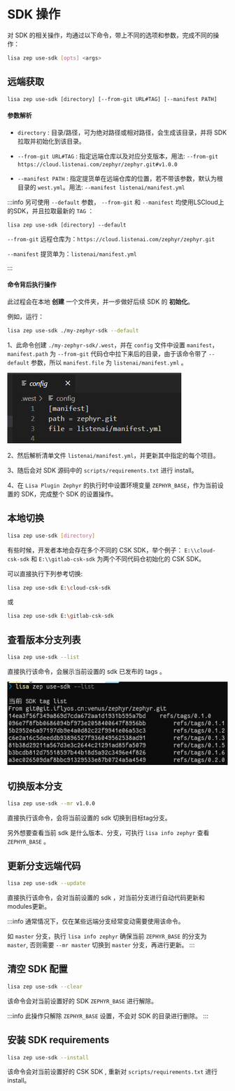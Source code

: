 # SDK 操作

对 SDK 的相关操作，均通过以下命令，带上不同的选项和参数，完成不同的操作：

```bash
lisa zep use-sdk [opts] <args>
```

## 远端获取

```shell
lisa zep use-sdk [directory] [--from-git URL#TAG] [--manifest PATH]
```

#### 参数解析

- `directory` : 目录/路径，可为绝对路径或相对路径，会生成该目录，并将 SDK 拉取并初始化到该目录。

- `--from-git URL#TAG` : 指定远端仓库以及对应分支版本，用法: `--from-git https://cloud.listenai.com/zephyr/zephyr.git#v1.0.0`

- `--manifest PATH` : 指定提货单在远端仓库的位置，若不带该参数，默认为根目录的 `west.yml`。用法: `--manifest listenai/manifest.yml`

:::info
另可使用 `--default` 参数， `--from-git` 和  `--manifest` 均使用LSCloud上的SDK，并且拉取最新的 `TAG` ：
```shell
lisa zep use-sdk [directory] --default
```

`--from-git` 远程仓库为：`https://cloud.listenai.com/zephyr/zephyr.git`

`--manifest` 提货单为：`listenai/manifest.yml`

:::

#### 命令背后执行操作

此过程会在本地 **创建** 一个文件夹，并一步做好后续 SDK 的 **初始化**。

例如，运行：

```bash
lisa zep use-sdk ./my-zephyr-sdk --default
```

1、此命令创建 `./my-zephyr-sdk/.west`，并在 `config` 文件中设置 `manifest`， `manifest.path` 为 `--from-git` 代码仓中拉下来后的目录，由于该命令带了 `--default` 参数，所以 `manifest.file` 为 `listenai/manifest.yml` 。

![image](./images/sdk_1.png)

2、然后解析清单文件 `listenai/manifest.yml`，并更新其中指定的每个项目。

3、随后会对 SDK 源码中的 `scripts/requirements.txt` 进行 install。

4、在 `Lisa Plugin Zephyr` 的执行时中设置环境变量 `ZEPHYR_BASE`，作为当前设置的 SDK，完成整个 SDK 的设置操作。

## 本地切换

```bash
lisa zep use-sdk [directory]
```

有些时候，开发者本地会存在多个不同的 CSK SDK，举个例子： `E:\\cloud-csk-sdk` 和 `E:\\gitlab-csk-sdk` 为两个不同代码仓初始化的 CSK SDK。

可以直接执行下列参考切换:

```bash
lisa zep use-sdk E:\cloud-csk-sdk
```

或

```bash
lisa zep use-sdk E:\gitlab-csk-sdk
```

## 查看版本分支列表

```bash
lisa zep use-sdk --list
```

直接执行该命令，会展示当前设置的 sdk 已发布的 tags 。

![image](./images/sdk_2.png)

## 切换版本分支

```bash
lisa zep use-sdk --mr v1.0.0
```

直接执行该命令，会将当前设置的 sdk 切换到目标tag分支。

另外想要查看当前 sdk 是什么版本、分支，可执行 `lisa info zephyr` 查看 `ZEPHYR_BASE` 。

## 更新分支远端代码

```bash
lisa zep use-sdk --update
```

直接执行该命令，会对当前设置的 sdk ，对当前分支进行自动代码更新和modules更新。

:::info
通常情况下，仅在某些远端分支经常变动需要使用该命令。

如 `master` 分支，执行 `lisa info zephyr` 确保当前 `ZEPHYR_BASE` 的分支为 `master`, 否则需要 `--mr master` 切换到 `master` 分支，再进行更新。
:::

## 清空 SDK 配置

```bash
lisa zep use-sdk --clear
```

该命令会对当前设置好的 SDK `ZEPHYR_BASE` 进行解除。

:::info
此操作只解除 `ZEPHYR_BASE` 设置，不会对 SDK 的目录进行删除。
:::

## 安装 SDK requirements

```bash
lisa zep use-sdk --install
```

该命令会对当前设置好的 CSK SDK , 重新对 `scripts/requirements.txt` 进行 install。
